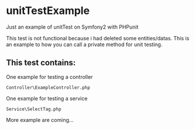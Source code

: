 # unitTestExample
Just an example of unitTest on Symfony2 with PHPunit

This test is not functional because i had deleted some entities/datas.
This is an example to how you can call a private method for unit testing.

## This test contains:

One example for testing a controller
```
Controller\ExampleController.php
```
One example for testing a service
```
Service\SelectTag.php
```

More example are coming...
